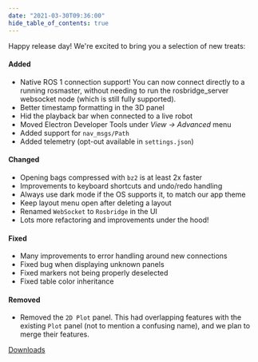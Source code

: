 ```yaml
---
date: "2021-03-30T09:36:00"
hide_table_of_contents: true
---
```

Happy release day! We're excited to bring you a selection of new treats:

#### Added

- Native ROS 1 connection support! You can now connect directly to a running rosmaster, without needing to run the rosbridge_server websocket node (which is still fully supported).
- Better timestamp formatting in the 3D panel
- Hid the playback bar when connected to a live robot
- Moved Electron Developer Tools under _View -> Advanced_ menu
- Added support for `nav_msgs/Path`
- Added telemetry (opt-out available in `settings.json`)

#### Changed

- Opening bags compressed with `bz2` is at least 2x faster
- Improvements to keyboard shortcuts and undo/redo handling
- Always use dark mode if the OS supports it, to match our app theme
- Keep layout menu open after deleting a layout
- Renamed `WebSocket` to `Rosbridge` in the UI
- Lots more refactoring and improvements under the hood!

#### Fixed

- Many improvements to error handling around new connections
- Fixed bug when displaying unknown panels
- Fixed markers not being properly deselected
- Fixed table color inheritance

#### Removed

- Removed the `2D Plot` panel. This had overlapping features with the existing `Plot` panel (not to mention a confusing name), and we plan to merge their features.


[Downloads](https://github.com/foxglove/studio/releases/tag/v0.3.0)
